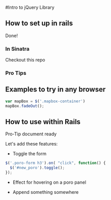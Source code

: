 #Intro to jQuery Library


## How to set up in rails

Done!

### In Sinatra

Checkout this repo

### Pro Tips


## Examples to try in any browser
```js
var mapBox = $('.mapbox-container')
mapBox.fadeOut();
```

## How to use within Rails
Pro-Tip
document ready

Let's add these features:
* Toggle the form

```javascript
$('.poro-form h3').on( "click", function() {
  $('#new_poro').toggle();
});
```

* Effect for hovering on a poro panel

* Append something somewhere
